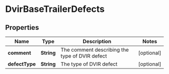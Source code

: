 
# DvirBaseTrailerDefects

## Properties
Name | Type | Description | Notes
------------ | ------------- | ------------- | -------------
**comment** | **String** | The comment describing the type of DVIR defect |  [optional]
**defectType** | **String** | The type of DVIR defect |  [optional]



